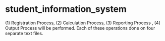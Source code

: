# student_information_system


(1) Registration Process, 
(2) Calculation Process, 
(3) Reporting Process ,
(4) Output Process will be performed.
Each of these operations done on four separate text files.


